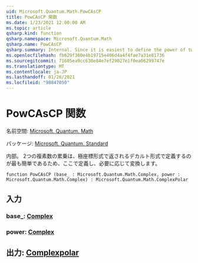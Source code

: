 ```yaml
---
uid: Microsoft.Quantum.Math.PowCAsCP
title: PowCAsCP 関数
ms.date: 1/23/2021 12:00:00 AM
ms.topic: article
qsharp.kind: function
qsharp.namespace: Microsoft.Quantum.Math
qsharp.name: PowCAsCP
qsharp.summary: Internal. Since it is easiest to define the power of two complex numbers in cartesian form as returning in polar form, we define that here, then convert as needed.
ms.openlocfilehash: fb629f360e4b19715e406d4a4f4fae7a31e81736
ms.sourcegitcommit: 71605ea9cc630e84e7ef29027e1f0ea06299747e
ms.translationtype: MT
ms.contentlocale: ja-JP
ms.lasthandoff: 01/26/2021
ms.locfileid: "98847050"
---
```

# <a name="powcascp-function"></a>PowCAsCP 関数

名前空間: [Microsoft. Quantum. Math](xref:Microsoft.Quantum.Math)

パッケージ: [Microsoft. Quantum. Standard](https://nuget.org/packages/Microsoft.Quantum.Standard)


内部。 2つの複素数の累乗は、極座標形式で返されるデカルト形式で定義するのが最も簡単であるため、ここで定義し、必要に応じて変換します。

```qsharp
function PowCAsCP (base_ : Microsoft.Quantum.Math.Complex, power : Microsoft.Quantum.Math.Complex) : Microsoft.Quantum.Math.ComplexPolar
```


## <a name="input"></a>入力

### <a name="base_--complex"></a>base_: [Complex](xref:Microsoft.Quantum.Math.Complex)




### <a name="power--complex"></a>power: [Complex](xref:Microsoft.Quantum.Math.Complex)





## <a name="output--complexpolar"></a>出力: [Complexpolar](xref:Microsoft.Quantum.Math.ComplexPolar)


